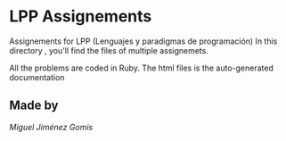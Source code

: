 # LPP Assignements
Assignements for LPP (Lenguajes y paradigmas de programación)
In this directory , you'll find the files of multiple assignemets.

All the problems are coded in Ruby. The html files is the auto-generated documentation

## Made by

*Miguel Jiménez Gomis*

